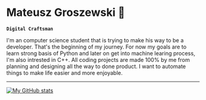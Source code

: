 # Mateusz Groszewski 👋

**` Digital Craftsman `**

I'm an computer science student that is trying to make his way to be a developer. That's the beginning of my journey. For now my goals are to learn strong basis of Python and later on get into machine learing process, I'm also intrested in C++. All coding projects are made 100% by me from planning and designing all the way to done product. I want to automate things to make life easier and more enjoyable.

---
<a target="_blank" rel="noopener noreferrer nofollow" href="https://camo.githubusercontent.com/7f011a2fb024895e6fb2c0da677d71d234d2ddd61ddf5d06a43aeba2adb0549d/68747470733a2f2f6769746875622d726561646d652d73746174732e76657263656c2e6170702f6170693f757365726e616d653d666f72726573746b6e696768742673686f775f69636f6e733d74727565267468656d653d67727576626f78" class="">
<img src="https://camo.githubusercontent.com/7f011a2fb024895e6fb2c0da677d71d234d2ddd61ddf5d06a43aeba2adb0549d/68747470733a2f2f6769746875622d726561646d652d73746174732e76657263656c2e6170702f6170693f757365726e616d653d666f72726573746b6e696768742673686f775f69636f6e733d74727565267468656d653d67727576626f78" alt="My GitHub stats" data-canonical-src="https://github-readme-stats.vercel.app/api?username=mateuszgroszewski&amp;show_icons=true&amp;theme=gruvbox" style="max-width: 100%;">
</a>

<!--
**MateuszGroszewski/MateuszGroszewski** is a ✨ _special_ ✨ repository because its `README.md` (this file) appears on your GitHub profile.

Here are some ideas to get you started:

- 🔭 I’m currently working on ...
- 🌱 I’m currently learning ...
- 👯 I’m looking to collaborate on ...
- 🤔 I’m looking for help with ...
- 💬 Ask me about ...
- 📫 How to reach me: ...
- 😄 Pronouns: ...
- ⚡ Fun fact: ...
-->
